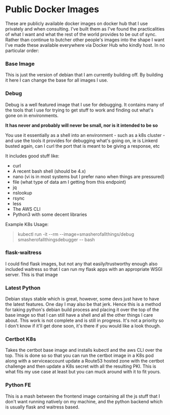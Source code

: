 # Public Docker Images

These are publicly available docker images on docker hub that I use privately and when consulting. I've built them as I've found the practicalities of what I want and what the rest of the world provides to be out of sync. Rather than continue to butcher other people's images into the shape I want I've made these available everywhere via Docker Hub who kindly host. In no particular order:

### Base Image
This is just the version of debian that I am currently building off. By building it here I can change the base for all images I use.

### Debug
Debug is a well featured image that I use for debugging. It contains many of the tools that I use for trying to get stuff to work and finding out what's gone on in environments.

**It has never and probably will never be small, nor is it intended to be so**

You use it essentially as a shell into an environment - such as a k8s cluster - and use the tools it provides for debugging what's going on, ie is Linkerd busted again, can I curl the port that is meant to be giving a response, etc

It includes good stuff like:

- curl
- A recent bash shell (should be 4.x)
- nano (vi is in most systems but I prefer nano when things are pressured)
- file (what type of data am I getting from this endpoint)
- jq
- nslookup
- rsync
- less
- The AWS CLI
- Python3 with some decent libraries

Example K8s Usage:

> kubectl run -it --rm --image=smasherofallthings/debug smasherofallthingsdebugger -- bash

### flask-waitress
I could find flask images, but not any that easily/trustworthy enough also included waitress so that I can run my flask apps with an appropriate WSGI server. This is that image


### Latest Python
Debian stays stable which is great, however, some devs just have to have the latest features. One day I may also be that jerk. Hence this is a method for taking python's debian build process and placing it over the top of the base image so that I can still have a shell and all the other things I care about. This work is not complete and is still in progress. It's not a priority so I don't know if it'll get done soon, it's there if you would like a look though.


### Certbot K8s
Takes the certbot base image and installs kubectl and the aws CLI over the top. This is done so so that you can run the certbot image in a K8s pod along with a serviceaccount update a Route53 hosted zone with the certbot challenge and then update a K8s secret with all the resulting PKI. This is what fits my use case at least but you can muck around with it to fit yours.

### Python FE
This is a mash between the frontend image containing all the js stuff that I don't want running natively on my machine, and the python backend which is usually flask and waitress based.
